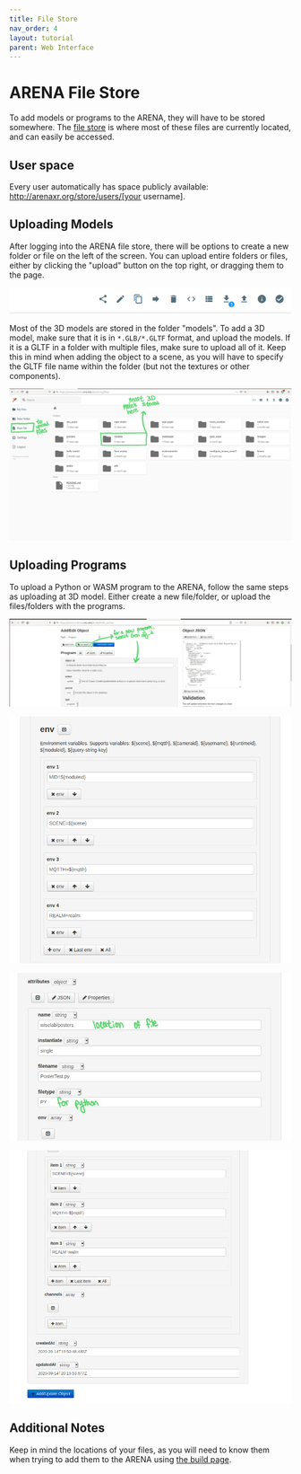 ```yaml
---
title: File Store
nav_order: 4
layout: tutorial
parent: Web Interface
---
```


# ARENA File Store

To add models or programs to the ARENA, they will have to be stored somewhere. The [file store](https://arenaxr.org/files/) is where most of these files are currently located, and can easily be accessed.

## User space

Every user automatically has space publicly available: http://arenaxr.org/store/users/[your username].

## Uploading Models

After logging into the ARENA file store, there will be options to create a new folder or file on the left of the screen. You can upload entire folders or files, either by clicking the "upload" button on the top right, or dragging them to the page.

![](../../assets/img/overview/filestore/fs3.png)

Most of the 3D models are stored in the folder "models". To add a 3D model, make sure that it is in `*.GLB/*.GLTF` format, and upload the models. If it is a GLTF in a folder with multiple files, make sure to upload all of it. Keep this in mind when adding the object to a scene, as you will have to specify the GLTF file name within the folder (but not the textures or other components).

![](../../assets/img/overview/filestore/fs2.jpg)

## Uploading Programs

To upload a Python or WASM program to the ARENA, follow the same steps as uploading at 3D model. Either create a new file/folder, or upload the files/folders with the programs.

![](../../assets/img/overview/filestore/fs4.jpg)

![](../../assets/img/overview/filestore/fs5.png)

![](../../assets/img/overview/filestore/fs6.jpg)

![](../../assets/img/overview/filestore/fs7.png)

## Additional Notes

Keep in mind the locations of your files, as you will need to know them when trying to add them to the ARENA using [the build page](/content/overview/build).
